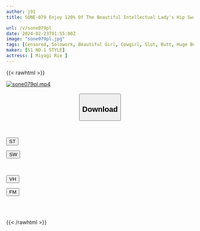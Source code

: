 ```yaml
---
author: j91
title: SONE-079 Enjoy 120% Of The Beautiful Intellectual Lady's Hip Swaying, Massaging, And Anus. Fair-skinned Plump Big Butt Fetish Sensual Video Rie Miyagi

url: /v/sone079pl
date: 2024-02-23T01:55:00Z
image: "sone079pl.jpg"
tags: [Censored, Solowork, Beautiful Girl, Cowgirl, Slut, Butt, Huge Butt	]
maker: [S1 NO.1 STYLE]
actress: [ Miyagi Rie ]
---
```



{{< rawhtml >}}

<div class="video" data-videoid="vr3ldx8GJBH49Kq">
    <a href="javascript:;">
        <img src="/v/sone079pl/sone079pl.jpg" width="WIDTH" height="HEIGHT" alt="sone079pl.mp4" loading="lazy">
    </a>
</div>

<script type="text/javascript" src="https://j91.asia/asset/on-demand-st.js"></script>

<br>
  <link rel="stylesheet" href="https://j91.asia/asset/bs5.css">
  
  <center>
  <button class="btn btn-primary" type="button" data-bs-toggle="collapse" data-bs-target=".multi-collapse" aria-expanded="false" aria-controls="multiCollapseExample1 multiCollapseExample2"><h2>Download</h2></button></center>
</p>
<div class="row">
  <div class="col">
    <div class="collapse multi-collapse" id="multiCollapseExample1">
      <div class="card card-body">
	      	      <br>
<div class="buttons">  
<p><a href="https://streamtape.to/v/vr3ldx8GJBH49Kq" target="_blank"><button class="btn-hover color-3"><i class="fa fa-download"></i> ST</button></a></p>
<p><a href="https://cdnwish.com/c9ax8s2oe03z" target="_blank"><button class="btn-hover color-2"><i class="fa fa-download"></i> SW</button></a></p></div>
    </div>
  </div>
</div>
  <div class="col">
    <div class="collapse multi-collapse" id="multiCollapseExample2">
      <div class="card card-body">
	      <br>
<div class="buttons">
<p><a href="javascript:;"><button class="btn-hover color-9"><i class="fa fa-download"></i> VH</button></a></p>
<p><a href="javascript:;"><button class="btn-hover color-8"><i class="fa fa-download"></i> FM</button></a></p></div>
<br><br>
      </div>
    </div>
  </div>
</div>

{{< /rawhtml >}}